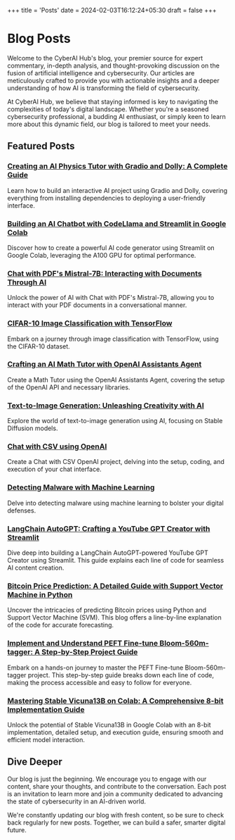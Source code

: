 +++
title = 'Posts'
date = 2024-02-03T16:12:24+05:30
draft = false
+++

# Blog Posts

Welcome to the CyberAI Hub's blog, your premier source for expert commentary, in-depth analysis, and thought-provoking discussion on the fusion of artificial intelligence and cybersecurity. Our articles are meticulously crafted to provide you with actionable insights and a deeper understanding of how AI is transforming the field of cybersecurity.

At CyberAI Hub, we believe that staying informed is key to navigating the complexities of today's digital landscape. Whether you're a seasoned cybersecurity professional, a budding AI enthusiast, or simply keen to learn more about this dynamic field, our blog is tailored to meet your needs.

## Featured Posts

### [Creating an AI Physics Tutor with Gradio and Dolly: A Complete Guide](/Akhil-Personal-Blog/posts/creating_an_ai_physics_tutor_with_gradio_and_dolly)  
  Learn how to build an interactive AI project using Gradio and Dolly, covering everything from installing dependencies to deploying a user-friendly interface.

### [Building an AI Chatbot with CodeLlama and Streamlit in Google Colab](/Akhil-Personal-Blog/posts/building_an_ai_chatbot_with_codellama_and_streamlit_in_google_colab)  
  Discover how to create a powerful AI code generator using Streamlit on Google Colab, leveraging the A100 GPU for optimal performance.

### [Chat with PDF's Mistral-7B: Interacting with Documents Through AI](/Akhil-Personal-Blog/posts/chat_with_pdf_mistral_7b)  
  Unlock the power of AI with Chat with PDF's Mistral-7B, allowing you to interact with your PDF documents in a conversational manner.

### [CIFAR-10 Image Classification with TensorFlow](/Akhil-Personal-Blog/posts/cifar_10_image_classification_with_tensorflow)  
  Embark on a journey through image classification with TensorFlow, using the CIFAR-10 dataset.

### [Crafting an AI Math Tutor with OpenAI Assistants Agent](/Akhil-Personal-Blog/posts/crafting_an_ai_math_tutor_with_openai_assistants_agent)  
  Create a Math Tutor using the OpenAI Assistants Agent, covering the setup of the OpenAI API and necessary libraries.

### [Text-to-Image Generation: Unleashing Creativity with AI](/Akhil-Personal-Blog/posts/text_to_image_generation_unleashing_creativity_with_ai)  
  Explore the world of text-to-image generation using AI, focusing on Stable Diffusion models.

### [Chat with CSV using OpenAI](/Akhil-Personal-Blog/posts/chat_with_csv_using_openai)  
  Create a Chat with CSV OpenAI project, delving into the setup, coding, and execution of your chat interface.

### [Detecting Malware with Machine Learning](/Akhil-Personal-Blog/posts/detecting_malware_with_machine_learning)  
  Delve into detecting malware using machine learning to bolster your digital defenses.

### [LangChain AutoGPT: Crafting a YouTube GPT Creator with Streamlit](/Akhil-Personal-Blog/posts/langchain_autogpt_youtube_creator)  
  Dive deep into building a LangChain AutoGPT-powered YouTube GPT Creator using Streamlit. This guide explains each line of code for seamless AI content creation.

### [ Bitcoin Price Prediction: A Detailed Guide with Support Vector Machine in Python](/Akhil-Personal-Blog/posts/bitcoin_price_prediction_svm_python_guide)  
  Uncover the intricacies of predicting Bitcoin prices using Python and Support Vector Machine (SVM). This blog offers a line-by-line explanation of the code for accurate forecasting.
  
### [ Implement and Understand PEFT Fine-tune Bloom-560m-tagger: A Step-by-Step Project Guide ](/Akhil-Personal-Blog/posts/step_by_step_peft_fine_tune_bloom_560m_tagger_guide)
  Embark on a hands-on journey to master the PEFT Fine-tune Bloom-560m-tagger project. This step-by-step guide breaks down each line of code, making the process accessible and easy to follow for everyone.

### [ Mastering Stable Vicuna13B on Colab: A Comprehensive 8-bit Implementation Guide ](/Akhil-Personal-Blog/posts/master_stable_vicuna13b_colab_8bit)
  Unlock the potential of Stable Vicuna13B in Google Colab with an 8-bit implementation, detailed setup, and execution guide, ensuring smooth and efficient model interaction.
  

## Dive Deeper

Our blog is just the beginning. We encourage you to engage with our content, share your thoughts, and contribute to the conversation. Each post is an invitation to learn more and join a community dedicated to advancing the state of cybersecurity in an AI-driven world.

We're constantly updating our blog with fresh content, so be sure to check back regularly for new posts. Together, we can build a safer, smarter digital future.

